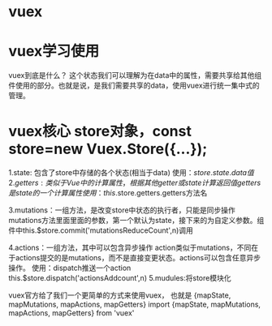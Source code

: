 # vuex

# vuex学习使用

vuex到底是什么？
这个状态我们可以理解为在data中的属性，需要共享给其他组件使用的部分。也就是说，是我们需要共享的data，使用vuex进行统一集中式的管理。


# vuex核心 store对象，const store=new Vuex.Store({...});

1.state: 包含了store中存储的各个状态(相当于data)
    使用：$store.state.data值
2.getters: 类似于Vue中的计算属性，根据其他getter或state计算返回值
    getters是state的一个计算属性 使用：this.$store.getters.getters方法名

3.mutations：一组方法，是改变store中状态的执行者，只能是同步操作
    mutations方法里面里面的参数，第一个默认为state，接下来的为自定义参数。组件中this.$store.commit('mutationsReduceCount',n)调用

4.actions：一组方法，其中可以包含异步操作
    action类似于mutations，不同在于actions提交的是mutations，而不是直接变更状态。actions可以包含任意异步操作。 
    使用：dispatch推送一个action this.$store.dispatch('actionsAddcount',n)
5.mudules:将store模块化

vuex官方给了我们一个更简单的方式来使用vuex， 也就是 
{mapState, mapMutations, mapActions, mapGetters}
import {mapState, mapMutations, mapActions, mapGetters} from 'vuex'

